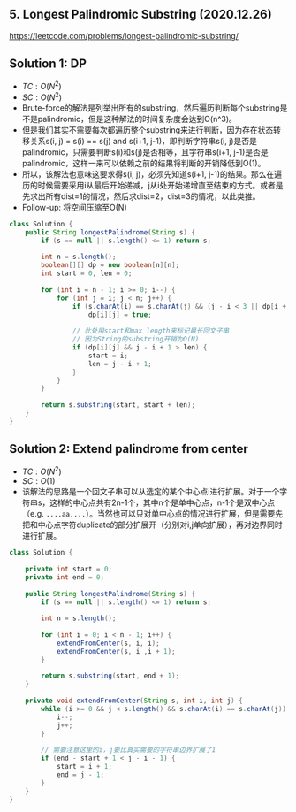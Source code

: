 ## 5. Longest Palindromic Substring (2020.12.26)

https://leetcode.com/problems/longest-palindromic-substring/

## Solution 1: DP

- $TC:O(N^2)$
- $SC:O(N^2)$
- Brute-force的解法是列举出所有的substring，然后遍历判断每个substring是不是palindromic，但是这种解法的时间复杂度会达到O(n^3)。
- 但是我们其实不需要每次都遍历整个substring来进行判断，因为存在状态转移关系s(i, j) = s(i) == s(j) and s(i+1, j-1)，即判断字符串s(i, j)是否是palindromic，只需要判断s(i)和s(j)是否相等，且字符串s(i+1, j-1)是否是palindromic，这样一来可以依赖之前的结果将判断的开销降低到O(1)。
- 所以，该解法也意味这要求得s(i, j)，必须先知道s(i+1, j-1)的结果。那么在遍历的时候需要采用i从最后开始递减，j从i处开始递增直至结束的方式。或者是先求出所有dist=1的情况，然后求dist=2，dist=3的情况，以此类推。
- Follow-up: 将空间压缩至O(N)

```java
class Solution {
    public String longestPalindrome(String s) {
        if (s == null || s.length() <= 1) return s;
        
        int n = s.length();
        boolean[][] dp = new boolean[n][n];
        int start = 0, len = 0;
        
        for (int i = n - 1; i >= 0; i--) {
            for (int j = i; j < n; j++) {
                if (s.charAt(i) == s.charAt(j) && (j - i < 3 || dp[i + 1][j - 1]))
                    dp[i][j] = true;
                
                // 此处用start和max length来标记最长回文子串
                // 因为String的substring开销为O(N)
                if (dp[i][j] && j - i + 1 > len) {
                    start = i;
                    len = j - i + 1;
                }
            }
        }
        
        return s.substring(start, start + len);
    }
}
```

## Solution 2: Extend palindrome from center

- $TC:O(N^2)$
- $SC:O(1)$
- 该解法的思路是一个回文子串可以从选定的某个中心点i进行扩展。对于一个字符串s，这样的中心点共有2n-1个，其中n个是单中心点，n-1个是双中心点（e.g. `....aa....`）。当然也可以只对单中心点的情况进行扩展，但是需要先把和中心点字符duplicate的部分扩展开（分别对i,j单向扩展），再对边界同时进行扩展。

```java
class Solution {
    
    private int start = 0;
    private int end = 0;
    
    public String longestPalindrome(String s) {
        if (s == null || s.length() <= 1) return s;
        
        int n = s.length();
        
        for (int i = 0; i < n - 1; i++) {
            extendFromCenter(s, i, i);
            extendFromCenter(s, i ,i + 1);
        }
        
        return s.substring(start, end + 1);
    }
    
    private void extendFromCenter(String s, int i, int j) {
        while (i >= 0 && j < s.length() && s.charAt(i) == s.charAt(j)) {
            i--;
            j++;
        }
        
        // 需要注意这里的i，j要比真实需要的字符串边界扩展了1
        if (end - start + 1 < j - i - 1) {
            start = i + 1;
            end = j - 1;
        }
    }
}
```

